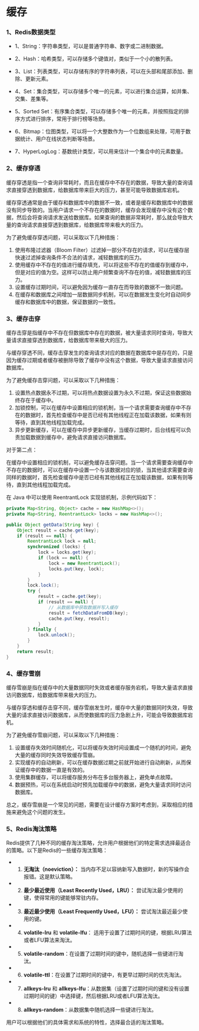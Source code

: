 # 缓存

### 1、Redis数据类型

- 1、String：字符串类型，可以是普通字符串、数字或二进制数据。

- 2、Hash：哈希类型，可以存储多个键值对，类似于一个小的散列表。

- 3、List：列表类型，可以存储有序的字符串列表，可以在头部和尾部添加、删除、更新元素。

- 4、Set：集合类型，可以存储多个唯一的元素，可以进行集合运算，如并集、交集、差集等。

- 5、Sorted Set：有序集合类型，可以存储多个唯一的元素，并按照指定的排序方式进行排序，常用于排行榜等场景。

- 6、Bitmap：位图类型，可以将一个大整数作为一个位数组来处理，可用于数据统计、用户在线状态判断等场景。

- 7、HyperLogLog：基数统计类型，可以用来估计一个集合中的元素数量。

### 2、缓存穿透

缓存穿透是指一个查询非常耗时，而且在缓存中不存在的数据，导致大量的查询请求直接穿透到数据库，给数据库带来巨大的压力，甚至可能导致数据库宕机。

缓存穿透通常是由于缓存和数据库中的数据不一致，或者是缓存和数据库中的数据没有同步导致的。当用户请求一个不存在的数据时，缓存会发现缓存中没有这个数据，然后会将查询请求发送给数据库。如果查询的数据非常耗时，那么就会导致大量的查询请求直接穿透到数据库，给数据库带来极大的压力。

为了避免缓存穿透问题，可以采取以下几种措施：

1. 使用布隆过滤器（Bloom Filter）过滤掉一部分不存在的请求，可以在缓存层快速过滤掉查询条件不合法的请求，减轻数据库的压力。
2. 使用缓存中不存在的值进行缓存填充，可以将这些不存在的值缓存到缓存中，但是对应的值为空。这样可以防止用户频繁查询不存在的值，减轻数据库的压力。
3. 设置缓存过期时间，可以避免因为缓存一直存在而导致的数据不一致问题。
4. 在缓存和数据库之间增加一层数据同步机制，可以在数据发生变化时自动同步缓存和数据库中的数据，保证数据的一致性。

### 3、缓存击穿

缓存击穿是指缓存中不存在但数据库中存在的数据，被大量请求同时查询，导致大量请求直接穿透到数据库，给数据库带来极大的压力。

与缓存穿透不同，缓存击穿发生的查询请求对应的数据在数据库中是存在的，只是因为缓存过期或者缓存被删除导致了缓存中没有这个数据，导致大量请求直接访问数据库。

为了避免缓存击穿问题，可以采取以下几种措施：

1. 设置热点数据永不过期，可以将热点数据设置为永久不过期，保证这些数据始终存在于缓存中。
2. 加锁控制，可以在缓存中设置相应的锁机制，当一个请求需要查询缓存中不存在的数据时，首先检查缓存中是否已经有其他线程正在加载该数据，如果有则等待，直到其他线程加载完成。
3. 异步更新缓存，可以在缓存中异步更新缓存，当缓存过期时，后台线程可以负责加载数据到缓存中，避免请求直接访问数据库。

对于第二点：

在缓存中设置相应的锁机制，可以避免缓存击穿问题。当一个请求需要查询缓存中不存在的数据时，可以在缓存中设置一个与该数据对应的锁，当其他请求需要查询同样的数据时，首先检查缓存中是否已经有其他线程正在加载该数据，如果有则等待，直到其他线程加载完成。

在 Java 中可以使用 ReentrantLock 实现锁机制，示例代码如下：

```java
private Map<String, Object> cache = new HashMap<>();
private Map<String, ReentrantLock> locks = new HashMap<>();

public Object getData(String key) {
    Object result = cache.get(key);
    if (result == null) {
        ReentrantLock lock = null;
        synchronized (locks) {
            lock = locks.get(key);
            if (lock == null) {
                lock = new ReentrantLock();
                locks.put(key, lock);
            }
        }
        lock.lock();
        try {
            result = cache.get(key);
            if (result == null) {
                // 从数据库中获取数据并写入缓存
                result = fetchDataFromDB(key);
                cache.put(key, result);
            }
        } finally {
            lock.unlock();
        }
    }
    return result;
}
```



### 4、缓存雪崩

缓存雪崩是指在缓存中的大量数据同时失效或者缓存服务宕机，导致大量请求直接访问数据库，给数据库带来极大的压力。

与缓存穿透和缓存击穿不同，缓存雪崩发生时，缓存中大量的数据同时失效，导致大量的请求直接访问数据库，从而使数据库的压力急剧上升，可能会导致数据库宕机。

为了避免缓存雪崩问题，可以采取以下几种措施：

1. 设置缓存失效时间随机化，可以将缓存失效时间设置成一个随机的时间，避免大量的缓存同时失效导致缓存雪崩。
2. 实现缓存的自动刷新，可以在缓存数据过期之前就开始进行自动刷新，从而保证缓存中的数据一直是有效的。
3. 使用集群缓存，可以将缓存服务分布在多台服务器上，避免单点故障。
4. 数据预热，可以在系统启动时预先加载缓存中的数据，避免大量请求同时访问数据库。

总之，缓存雪崩是一个常见的问题，需要在设计缓存方案时考虑到，采取相应的措施来避免这个问题的发生。

### 5、Redis淘汰策略

Redis提供了几种不同的缓存淘汰策略，允许用户根据他们的特定需求选择最适合的策略。以下是Redis的一些缓存淘汰策略：

- 1. **无淘汰（noeviction）：** 当内存不足以容纳新写入数据时，新的写操作会报错。这是默认策略。

- 2. **最少最近使用（Least Recently Used，LRU）：** 尝试淘汰最少使用的键，使得常用的键能够常驻内存。

- 3. **最近最少使用（Least Frequently Used，LFU）：** 尝试淘汰最近最少使用的键。

- 4. **volatile-lru** 和 **volatile-lfu**： 适用于设置了过期时间的键，根据LRU算法或者LFU算法来淘汰。

- 5. **volatile-random**：在设置了过期时间的键中，随机选择一些键进行淘汰。

- 6. **volatile-ttl**：在设置了过期时间的键中，有更早过期时间的优先淘汰。

- 7. **allkeys-lru** 和 **allkeys-lfu**：从数据集（设置了过期时间的键和没有设置过期时间的键）中选择键，然后根据LRU或者LFU算法淘汰。

- 8. **allkeys-random**：从数据集中随机选择一些键进行淘汰。

用户可以根据他们的具体需求和系统的特性，选择最合适的淘汰策略。